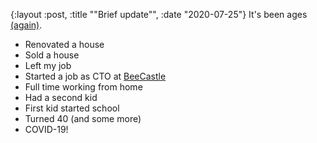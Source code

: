 {:layout :post, :title "\"Brief update\"", :date "2020-07-25"}
It's been ages [(again)](/posts/2016-05-17-brief-update/).

- Renovated a house
- Sold a house
- Left my job
- Started a job as CTO at [BeeCastle](https://beecastle.com)
- Full time working from home
- Had a second kid
- First kid started school
- Turned 40 (and some more)
- COVID-19!
